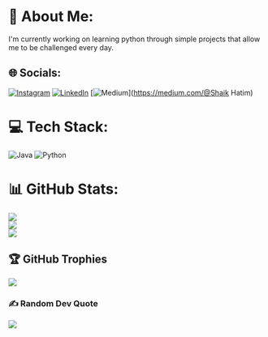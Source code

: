 # 💫 About Me:
I'm currently working on learning python through simple projects that allow me to be challenged every day.


## 🌐 Socials:
[![Instagram](https://img.shields.io/badge/Instagram-%23E4405F.svg?logo=Instagram&logoColor=white)](https://instagram.com/Hteam) [![LinkedIn](https://img.shields.io/badge/LinkedIn-%230077B5.svg?logo=linkedin&logoColor=white)](https://linkedin.com/in/shaik-hatim) [![Medium](https://img.shields.io/badge/Medium-12100E?logo=medium&logoColor=white)](https://medium.com/@Shaik Hatim) 

# 💻 Tech Stack:
![Java](https://img.shields.io/badge/java-%23ED8B00.svg?style=for-the-badge&logo=java&logoColor=white) ![Python](https://img.shields.io/badge/python-3670A0?style=for-the-badge&logo=python&logoColor=ffdd54)
# 📊 GitHub Stats:
![](https://github-readme-stats.vercel.app/api?username=Hteam121&theme=dark&hide_border=false&include_all_commits=false&count_private=false)<br/>
![](https://github-readme-streak-stats.herokuapp.com/?user=Hteam121&theme=dark&hide_border=false)<br/>
![](https://github-readme-stats.vercel.app/api/top-langs/?username=Hteam121&theme=dark&hide_border=false&include_all_commits=false&count_private=false&layout=compact)

## 🏆 GitHub Trophies
![](https://github-profile-trophy.vercel.app/?username=Hteam121&theme=nord&no-frame=true&no-bg=false&margin-w=4)

### ✍️ Random Dev Quote
![](https://quotes-github-readme.vercel.app/api?type=horizontal&theme=radical)
